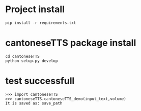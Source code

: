 # Project install
```
pip install -r requirements.txt
``` 
# cantoneseTTS package install 

```
cd cantoneseTTS
python setup.py develop
```

# test successfull
```
>>> import cantoneseTTS
>>> cantoneseTTS.cantoneseTTS_demo(input_text,volume)
It is saved as: save_path
```